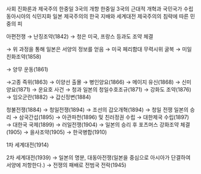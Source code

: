 사회 진화론과 제국주의
한중일 3국의 개항
한중일 3국의 근대적 개혁과 국민국가 수립
동아시아의 식민지화
일본 제국주의의 한국 지배와 세계대전
제국주의의 침략에 따른 민중의 피
  
  
아편전쟁 → 난징조약(1842) → 청은 미국, 프랑스 등과도 조약 체결
  
→ 위 과정을 통해 일본은 서양의 정보를 얻음 → 미국 페리함대 무력시위 굴복 → 미일 친화조약(1858)
  
→ 양무 운동(1861)
  
→고종 즉위(1863) → 이양선 출몰 → 병인양요(1866) → 메이지 유신(1868) → 신미양요(1871) → 운요호 사건 → 청과 일본의 청일수호조규(1871) → 강화도 조약(1876) → 임오군란(1882) → 갑신정변(1884)
  
청불전쟁(1884) → 청일전쟁(1894) → 조선의 갑오개혁(1894) → 청일 전쟁 일본의 승리 → 삼국간섭(1895) → 아관파천(1896) 및 친러정권 수립 → 대한제국 수립(1897) → 대한국 국제(1899) → 러일전쟁(1904) → 일본의 승리 후 포츠머스 강화조약 체결(1905) → 을사조약(1905) → 한국병합(1910)
  
1차 세계대전(1914)
  
2차 세계대전(1939) → 일본의 명분, 대동아전쟁(일본을 중심으로 아시아가 단결하여 서양에 저항한다.) → 전쟁의 패배로 전범국 전락(1945)